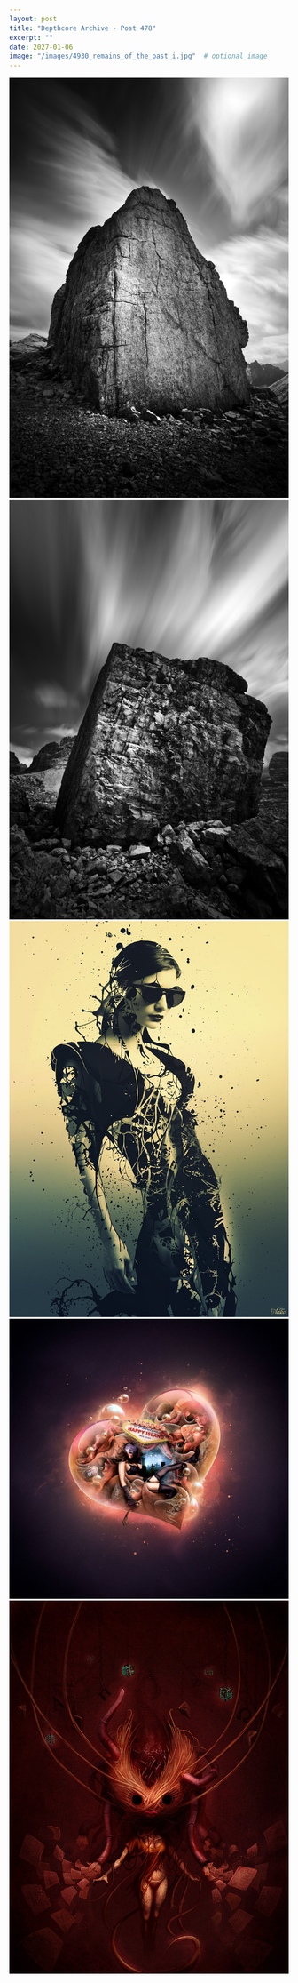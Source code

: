 ```yaml
---
layout: post
title: "Depthcore Archive - Post 478"
excerpt: ""
date: 2027-01-06
image: "/images/4930_remains_of_the_past_i.jpg"  # optional image
---
```


<img src="/images/4930_remains_of_the_past_i.jpg">
<img src="/images/4931_remains_of_the_past_ii.jpg" alt="4931_remains_of_the_past_ii.jpg"/>
<img src="/images/4932_beauty_echoesjpeg" alt="4932_beauty_echoesjpeg"/>
<img src="/images/4935_classic_disaster.jpg" alt="4935_classic_disaster.jpg"/>
<img src="/images/4936_hollow.jpg" alt="4936_hollow.jpg"/>
